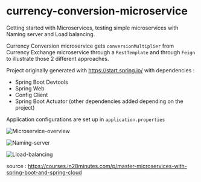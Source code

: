# currency-conversion-microservice
Getting started with Microservices, testing simple microservices with Naming server and Load balancing.

Currency Conversion microservice gets ```conversionMultiplier``` from Currency Exchange microservice through a ```RestTemplate``` and through ```Feign``` to illustrate those 2 different approaches.

Project originally generated with https://start.spring.io/ with dependencies :
- Spring Boot Devtools
- Spring Web
- Config Client
- Spring Boot Actuator
(other dependencies added depending on the project)

Application configurations are set up in ```application.properties```

![Microservice-overview](https://user-images.githubusercontent.com/63764427/155869314-234ed5f4-4c0d-473b-a235-fe8f9f57220c.png)

![Naming-server](https://user-images.githubusercontent.com/63764427/155869340-2e2a79b6-3139-441c-aa1e-915ab69b56d2.png)

![Lload-balancing](https://user-images.githubusercontent.com/63764427/155869388-ce5a5cd6-f926-46e8-8998-92db5fd10901.png)

source : https://courses.in28minutes.com/p/master-microservices-with-spring-boot-and-spring-cloud